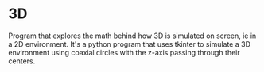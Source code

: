 # 3D
Program that explores the math behind how 3D is simulated on screen, ie in a 2D environment. It's a python program that uses tkinter to simulate a 3D environment using coaxial circles with the z-axis passing through their centers.
